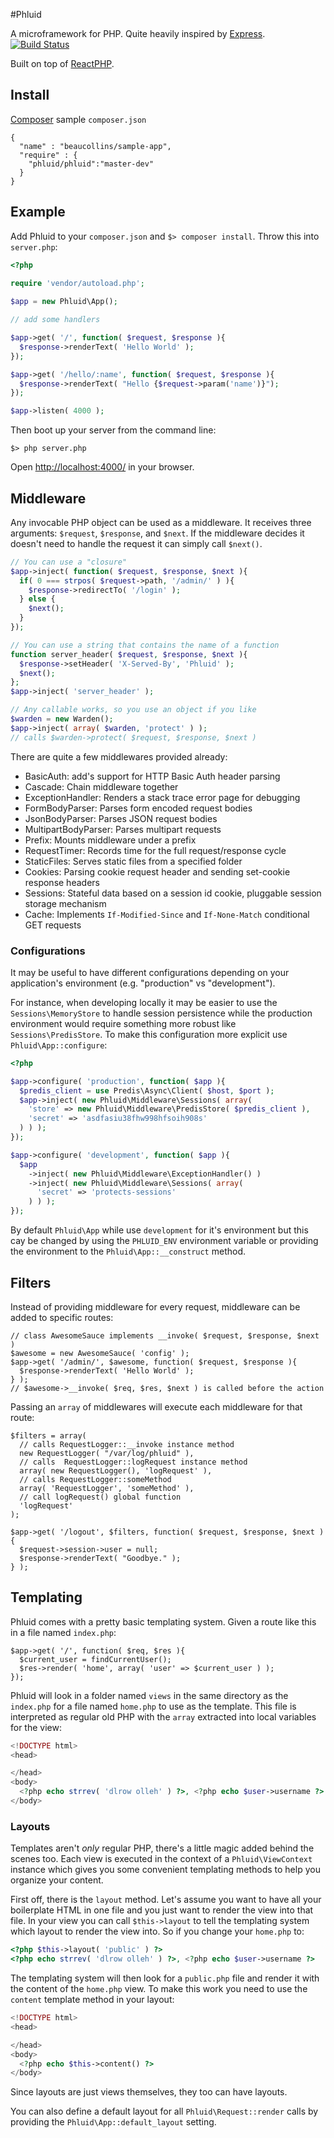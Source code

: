 #Phluid

A microframework for PHP. Quite heavily inspired by [Express][]. [![Build Status](https://secure.travis-ci.org/beaucollins/phluid-php.png?branch=master)](https://travis-ci.org/beaucollins/phluid-php)

Built on top of [ReactPHP](https://github.com/reactphp/react).

[Express]: http://expressjs.com "Express web application framework for node"

## Install

[Composer][] sample `composer.json`

    {
      "name" : "beaucollins/sample-app",
      "require" : {
        "phluid/phluid":"master-dev"
      }
    }

[Composer]: http://getcomposer.org "Composer: PHP dependency manager"

## Example

Add Phluid to your `composer.json` and `$> composer install`. Throw this into `server.php`:

```php
<?php

require 'vendor/autoload.php';
    
$app = new Phluid\App();

// add some handlers

$app->get( '/', function( $request, $response ){
  $response->renderText( 'Hello World' );
});

$app->get( '/hello/:name', function( $request, $response ){
  $response->renderText( "Hello {$request->param('name')}");
});

$app->listen( 4000 );
```
    
Then boot up your server from the command line:

    $> php server.php
  
Open [http://localhost:4000/][example] in your browser.

[Phluid]: https://github.com/beaucollins/phluid-php/tarball/master "phluid-php master tarball"
[example]: http://localhost:4000/

## Middleware

Any invocable PHP object can be used as a middleware. It receives three
arguments: `$request`, `$response`, and `$next`. If the middleware decides it
doesn't need to handle the request it can simply call `$next()`.

```php
// You can use a "closure"
$app->inject( function( $request, $response, $next ){
  if( 0 === strpos( $request->path, '/admin/' ) ){
    $response->redirectTo( '/login' );
  } else {
    $next();
  }
});

// You can use a string that contains the name of a function
function server_header( $request, $response, $next ){
  $response->setHeader( 'X-Served-By', 'Phluid' );
  $next();
};
$app->inject( 'server_header' );

// Any callable works, so you use an object if you like
$warden = new Warden();
$app->inject( array( $warden, 'protect' ) );
// calls $warden->protect( $request, $response, $next )
```

There are quite a few middlewares provided already:

- BasicAuth: add's support for HTTP Basic Auth header parsing
- Cascade: Chain middleware together
- ExceptionHandler: Renders a stack trace error page for debugging
- FormBodyParser: Parses form encoded request bodies
- JsonBodyParser: Parses JSON request bodies
- MultipartBodyParser: Parses multipart requests
- Prefix: Mounts middleware under a prefix 
- RequestTimer: Records time for the full request/response cycle
- StaticFiles: Serves static files from a specified folder
- Cookies: Parsing cookie request header and sending set-cookie response headers
- Sessions: Stateful data based on a session id cookie, pluggable session storage mechanism
- Cache: Implements `If-Modified-Since` and `If-None-Match` conditional GET requests


### Configurations

It may be useful to have different configurations depending on your application's environment (e.g. "production" vs "development").

For instance, when developing locally it may be easier to use the `Sessions\MemoryStore` to handle session persistence while the production environment would require something more robust like `Sessions\PredisStore`. To make this configuration more explicit use `Phluid\App::configure`:

```php
<?php

$app->configure( 'production', function( $app ){
  $predis_client = use Predis\Async\Client( $host, $port );
  $app->inject( new Phluid\Middleware\Sessions( array(
    'store' => new Phluid\Middleware\PredisStore( $predis_client ),
    'secret' => 'asdfasiu38fhw998hfsoih908s'
  ) ) );
});

$app->configure( 'development', function( $app ){
  $app
    ->inject( new Phluid\Middleware\ExceptionHandler() )
    ->inject( new Phluid\Middleware\Sessions( array(
      'secret' => 'protects-sessions'
    ) ) );
});
```

By default `Phluid\App` while use `development` for it's environment but this cay be changed by using the `PHLUID_ENV` environment variable or providing the environment to the `Phluid\App::__construct` method.

## Filters

Instead of providing middleware for every request, middleware can be added to
specific routes:

```
// class AwesomeSauce implements __invoke( $request, $response, $next )
$awesome = new AwesomeSauce( 'config' );
$app->get( '/admin/', $awesome, function( $request, $response ){
  $response->renderText( 'Hello World' );
} );
// $awesome->__invoke( $req, $res, $next ) is called before the action
```
    
Passing an `array` of middlewares will execute each middleware for that route:

```
$filters = array(
  // calls RequestLogger::__invoke instance method
  new RequestLogger( "/var/log/phluid" ),
  // calls  RequestLogger::logRequest instance method
  array( new RequestLogger(), 'logRequest' ),
  // calls RequestLogger::someMethod
  array( 'RequestLogger', 'someMethod' ),
  // call logRequest() global function
  'logRequest'
);

$app->get( '/logout', $filters, function( $request, $response, $next ){
  $request->session->user = null;
  $response->renderText( "Goodbye." );
} );
```    
## Templating

Phluid comes with a pretty basic templating system. Given a route like this in
a file named `index.php`:

```
$app->get( '/', function( $req, $res ){
  $current_user = findCurrentUser();
  $res->render( 'home', array( 'user' => $current_user ) );
});
```

Phluid will look in a folder named `views` in the same directory as the
`index.php` for a file named `home.php` to use as the template. This file is
interpreted as regular old PHP with the `array` extracted into local variables
for the view:

```php
<!DOCTYPE html>
<head>

</head>
<body>
  <?php echo strrev( 'dlrow olleh' ) ?>, <?php echo $user->username ?>
</body>
```
    
### Layouts
    
Templates aren't _only_ regular PHP, there's a little magic added behind
the scenes too. Each view is executed in the context of a `Phluid\ViewContext`
instance which gives you some convenient templating methods to help you
organize your content.

First off, there is the `layout` method. Let's assume you want to have all your
boilerplate HTML in one file and you just want to render the view into that
file. In your view you can call `$this->layout` to tell the templating system
which layout to render the view into. So if you change your `home.php` to:

```php
<?php $this->layout( 'public' ) ?>
<?php echo strrev( 'dlrow olleh' ) ?>, <?php echo $user->username ?>
```

The templating system will then look for a `public.php` file and render it with
the content of the `home.php` view. To make this work you need to use the
`content` template method in your layout:

```php
<!DOCTYPE html>
<head>

</head>
<body>
  <?php echo $this->content() ?>
</body>
```
    
Since layouts are just views themselves, they too can have layouts.

You can also define a default layout for all `Phluid\Request::render` calls by
providing the `Phluid\App::default_layout` setting.
